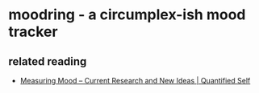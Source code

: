 # moodring - a circumplex-ish mood tracker

## related reading
* [Measuring Mood – Current Research and New Ideas | Quantified Self](http://quantifiedself.com/2009/02/measuring-mood-current-resea/)
